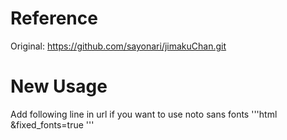# Reference
Original: https://github.com/sayonari/jimakuChan.git

# New Usage
Add following line in url if you want to use noto sans fonts
'''html
&fixed_fonts=true
'''